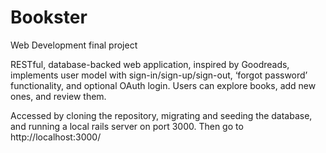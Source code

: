 # Bookster
Web Development final project

RESTful, database-backed web application, inspired by Goodreads, implements user model with sign-in/sign-up/sign-out, ‘forgot password’ functionality, and optional OAuth login. Users can explore books, add new ones, and review them. 

Accessed by cloning the repository, migrating and seeding the database, and running a local rails server on port 3000. Then go to
http://localhost:3000/


